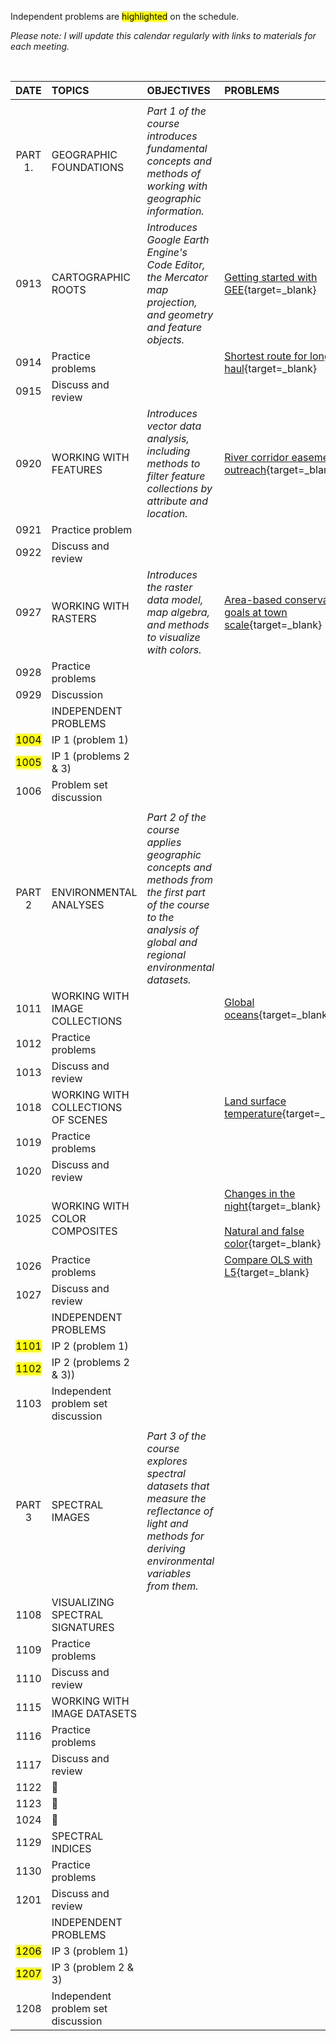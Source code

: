 Independent problems are <mark>highlighted</mark> on the schedule.

_Please note: I will update this calendar regularly with links to materials for each meeting._

<br>

| DATE | TOPICS | OBJECTIVES | PROBLEMS |  
|:---:|:---| :--- | :--- |  
| |
| PART 1.| GEOGRAPHIC FOUNDATIONS | _Part 1 of the course introduces fundamental concepts and methods of working with geographic information._ |
| 0913| CARTOGRAPHIC ROOTS | _Introduces Google Earth Engine's Code Editor, the Mercator map projection, and geometry and feature objects._ | [Getting started with GEE][0913]{target=_blank} |  
| 0914 | Practice problems | | [Shortest route for longest haul][0914]{target=_blank}|
| 0915 | Discuss and review | | |
| 0920 | WORKING WITH FEATURES | _Introduces vector data analysis, including methods to filter feature collections by attribute and location._ | [River corridor easement outreach][0920]{target=_blank} |
| 0921 | Practice problem | | |
| 0922| Discuss and review |
| 0927 | WORKING WITH RASTERS | _Introduces the raster data model, map algebra, and methods to visualize with colors._ | [Area-based conservation goals at town scale][0927]{target=_blank} |
| 0928| Practice problems | |  |
| 0929| Discussion | | |  
|     | INDEPENDENT PROBLEMS |
| <mark>1004</mark> |  IP 1 (problem 1) |  
| <mark>1005</mark>|  IP 1 (problems 2 & 3) |
| 1006 | Problem set discussion |
| |
| PART 2| ENVIRONMENTAL ANALYSES | _Part 2 of the course applies geographic concepts and methods from the first part of the course to the analysis of global and regional environmental datasets._ |   
| 1011 | WORKING WITH IMAGE COLLECTIONS | | [Global oceans][1011]{target=_blank} |
| 1012 | Practice problems | |
| 1013 | Discuss and review |
| 1018 | WORKING WITH COLLECTIONS OF SCENES |  | [Land surface temperature][1018]{target=_blank} |
| 1019 | Practice problems | |
| 1020 | Discuss and review |
| 1025 | WORKING WITH COLOR COMPOSITES | | [Changes in the night][1025]{target=_blank}<br><br>[Natural and false color][1025b]{target=_blank} |
| 1026 | Practice problems | | [Compare OLS with L5][1026]{target=_blank} |
| 1027 | Discuss and review |
|     | INDEPENDENT PROBLEMS |
| <mark>1101</mark> | IP 2 (problem 1) |
| <mark>1102</mark> | IP 2 (problems 2 & 3))|
| 1103 | Independent problem set discussion  |  
| |
| PART 3 | SPECTRAL IMAGES | _Part 3 of the course explores spectral datasets that measure the reflectance of light and methods for deriving environmental variables from them._
| 1108 | VISUALIZING SPECTRAL SIGNATURES |
| 1109 | Practice problems |
| 1110 | Discuss and review |
| 1115 | WORKING WITH IMAGE DATASETS | |  |
| 1116| Practice problems |
| 1117 | Discuss and review |
| 1122 | :maple_leaf: |
| 1123 | :corn: |
| 1024 | :turkey: |
| 1129 | SPECTRAL INDICES |
| 1130 | Practice problems |
| 1201 | Discuss and review |
|     | INDEPENDENT PROBLEMS | 
| <mark>1206</mark> | IP 3 (problem 1) |
| <mark>1207</mark> | IP 3 (problem 2 & 3) |
| 1208 | Independent problem set discussion |

[0913]: https://jeffhowarth.github.io/eeprimer/00/code/account/

[0914]: https://jeffhowarth.github.io/eeprimer/lessons/longest_haul/

[0920]: https://jeffhowarth.github.io/eeprimer/lessons/corridor_easement_list/  

[0927]: https://jeffhowarth.github.io/eeprimer/lessons/protected_lands/

[1011]: https://jeffhowarth.github.io/eeprimer/lessons/global_oceans/   

[1018]: https://jeffhowarth.github.io/eeprimer/lessons/lst/

[1025]: https://jeffhowarth.github.io/eeprimer/lessons/changes_in_the_night/

[1025b]: https://jeffhowarth.github.io/eeprimer/lessons/natural_false_color/

[1026]: https://jeffhowarth.github.io/eeprimer/lessons/compare_ols_L5/
